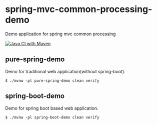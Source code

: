 # spring-mvc-common-processing-demo
Demo application for spring mvc common processing

[![Java CI with Maven](https://github.com/kazuki43zoo/spring-mvc-common-processing-demo/actions/workflows/maven.yml/badge.svg)](https://github.com/kazuki43zoo/spring-mvc-common-processing-demo/actions/workflows/maven.yml)

## pure-spring-demo

Demo for traditional web application(without spring-boot).

```
$ ./mvnw -pl pure-spring-demo clean verify
```

## spring-boot-demo

Demo for spring boot based web application.

```
$ ./mvnw -pl spring-boot-demo clean verify
```
